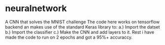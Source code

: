 # neuralnetwork
A CNN that solves the MNIST challenge
The code here works on tensorflow backend an makes use of the standard Keras library to:
  a.) Import the datset
  b.) Import the classifier
  c.) Make the CNN and add layers to it.
Rest i have made the code to run on 2 epochs and got a 95%+ accuraccy.
